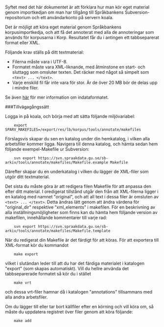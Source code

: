 <!--##Körning av eget material på koala-->
Syftet med det här dokumentet är att förklara hur man kör eget material genom
importkedjan om man har tillgång till Språkbankens Subversion-repositorium och
ett användarkonto på servern koala.

Det är möjligt att köra eget material genom Språkbankens korpusimportkedja, och
att få det annoterat med alla de annoteringar som används för korpusarna i Korp.
Resultatet får du i antingen ett tabbseparerat format eller XML.

Följande krav ställs på ditt textmaterial:

* Filerna måste vara i UTF-8.
* Formatet måste vara XML-liknande, med åtminstone en start- och sluttagg som
omsluter texten. Det räcker med något så simpelt som `<text> ... </text>`.
* Varje enskild fil får inte vara för stor. Är de över 20 MB bör de delas upp
i mindre filer.

Se även [här](https://spraakbanken.gu.se/swe/forskning/infrastruktur/sparv/indataformat)
för mer information om indataformatet.

###Tillvägagångssätt

Logga in på koala, och börja med att sätta följande miljövariabel:

        export SPARV_MAKEFILES=/export/res/lb/korpus/tools/annotate/makefiles

Förslagsvis skapar du sen en katalog under din hemkatalog, i vilken alla
arbetsfiler kommer ligga. Navigera till denna katalog, och hämta sedan hem följande
exempel-Makefile ur Subversion:

        svn export https://svn.spraakdata.gu.se/sb-arkiv/tools/annotate/makefiles/Makefile.example Makefile

Därefter skapar du en underkatalog i vilken du lägger de XML-filer som utgör
ditt textmaterial.

Det sista du måste göra är att redigera filen Makefile för att anpassa den efter ditt
material. I oredigerat tillstånd utgår den från att XML-filerna ligger i en
katalog med namnet "original", och att all text i dessa filer är omsluten av
`<text> ... </text>`. Detta ändras lätt genom att ändra värdena för "original\_dir"
respektive "xml\_elements" i makefilen.
För en beskrivning av alla inställningsmöjligheter som finns kan du hämta hem
följande version av makefilen, innehållande kommentarer till varje rad:

        svn export https://svn.spraakdata.gu.se/sb-arkiv/tools/annotate/makefiles/Makefile.template

När du redigerat din Makefile är det färdigt för att köras. För att exportera
till XML-format kör du kommandot

        make export

vilket i slutändan leder till att du har det färdiga materialet i katalogen "export" (som skapas automatiskt).
Vill du hellre använda det tabbseparerade formatet så kör du i stället

        make vrt

och dessa vrt-filer hamnar då i katalogen "annotations" tillsammans med alla
andra arbetsfiler.

Om du lägger till eller tar bort källfiler efter en körning och vill köra om,
så måste du uppdatera registret över filer genom att köra följande:

        make add

